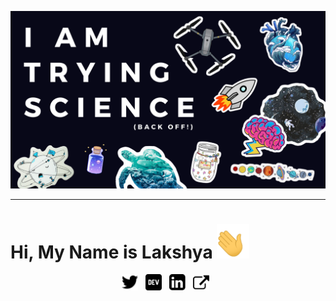 ![BACK OFF! I AM TRYING SCIENCE](https://raw.githubusercontent.com/LakshyaKhatri/LakshyaKhatri/master/img/banner.png)

---

# Hi, My Name is Lakshya <img height="55" src="https://raw.githubusercontent.com/LakshyaKhatri/LakshyaKhatri/master/img/waving_hand.gif">

<p align='center'>
  <a href="https://twitter.com/lakshyakhatri_" target="_blank"><img height="26" src="https://raw.githubusercontent.com/LakshyaKhatri/LakshyaKhatri/master/img/twitter.png"></a>&nbsp;&nbsp;
  <a href="https://dev.to/lakshyakhatri" target="_blank"><img height="26" src="https://raw.githubusercontent.com/LakshyaKhatri/LakshyaKhatri/master/img/dev.png"></a>&nbsp;&nbsp;
  <a href="https://www.linkedin.com/in/LakshyaKhatri/" target="_blank"><img height="26" src="https://raw.githubusercontent.com/LakshyaKhatri/LakshyaKhatri/master/img/linkedin.png"></a>&nbsp;&nbsp;
  <a href="https://lakshyakhatri.github.io" target="_blank"><img height="26" src="https://raw.githubusercontent.com/LakshyaKhatri/LakshyaKhatri/master/img/external.png"></a>&nbsp;&nbsp;
</p>

